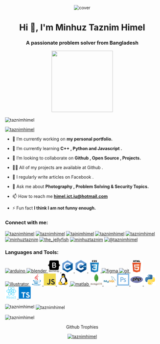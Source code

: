 <div align="center">
    <img src="https://media.giphy.com/media/qgQUggAC3Pfv687qPC/giphy.gif" alt="cover" />
    </div>
<h1 align="center">Hi 👋, I'm Minhuz Taznim Himel</h1>
<h3 align="center">A passionate problem solver from Bangladesh</h3>
<div align="center">
    <img src = "https://media.giphy.com/media/USV0ym3bVWQJJmNu3N/giphy.gif" height="200px" width="200px">
    </div>
<p align="left"> <img src="https://komarev.com/ghpvc/?username=taznimhimel&label=Profile%20views&color=0e75b6&style=flat" alt="taznimhimel" /> </p>
<p align="left"> <a href="https://twitter.com/taznimhimel" target="blank"><img src="https://img.shields.io/twitter/follow/taznimhimel?logo=twitter&style=for-the-badge" alt="taznimhimel" /></a> </p>

- 🔭 I’m currently working on **my personal portfolio.**

- 🌱 I’m currently learning **C++ , Python and Javascript .**

- 👯 I’m looking to collaborate on **Github , Open Source , Projects.**

- 👨‍💻 All of my projects are available at Github .

- 📝 I regularly write articles on Facebook .

- 💬 Ask me about **Photography , Problem Solving & Security Topics.**

- 📫 How to reach me **himel.ict.iu@hotmail.com**

- ⚡ Fun fact **I think I am not funny enough.**

<h3 align="left">Connect with me:</h3>
<p align="left">
<a href="https://twitter.com/taznimhimel" target="blank"><img align="center" src="https://raw.githubusercontent.com/rahuldkjain/github-profile-readme-generator/master/src/images/icons/Social/twitter.svg" alt="taznimhimel" height="30" width="40" /></a>
<a href="https://linkedin.com/in/taznimhimel" target="blank"><img align="center" src="https://raw.githubusercontent.com/rahuldkjain/github-profile-readme-generator/master/src/images/icons/Social/linked-in-alt.svg" alt="taznimhimel" height="30" width="40" /></a>
<a href="https://fb.com/tajnimhimel" target="blank"><img align="center" src="https://raw.githubusercontent.com/rahuldkjain/github-profile-readme-generator/master/src/images/icons/Social/facebook.svg" alt="tajnimhimel" height="30" width="40" /></a>
<a href="https://instagram.com/taznimhimel" target="blank"><img align="center" src="https://raw.githubusercontent.com/rahuldkjain/github-profile-readme-generator/master/src/images/icons/Social/instagram.svg" alt="taznimhimel" height="30" width="40" /></a>
<a href="https://www.codechef.com/users/taznimhimel" target="blank"><img align="center" src="https://cdn.jsdelivr.net/npm/simple-icons@3.1.0/icons/codechef.svg" alt="taznimhimel" height="30" width="40" /></a>
<a href="https://www.hackerrank.com/minhuztaznim" target="blank"><img align="center" src="https://raw.githubusercontent.com/rahuldkjain/github-profile-readme-generator/master/src/images/icons/Social/hackerrank.svg" alt="minhuztaznim" height="30" width="40" /></a>
<a href="https://codeforces.com/profile/the_jellyfish" target="blank"><img align="center" src="https://raw.githubusercontent.com/rahuldkjain/github-profile-readme-generator/master/src/images/icons/Social/codeforces.svg" alt="the_jellyfish" height="30" width="40" /></a>
<a href="https://www.leetcode.com/minhuztaznim" target="blank"><img align="center" src="https://raw.githubusercontent.com/rahuldkjain/github-profile-readme-generator/master/src/images/icons/Social/leet-code.svg" alt="minhuztaznim" height="30" width="40" /></a>
<a href="https://www.hackerearth.com/@taznimhimel" target="blank"><img align="center" src="https://raw.githubusercontent.com/rahuldkjain/github-profile-readme-generator/master/src/images/icons/Social/hackerearth.svg" alt="@taznimhimel" height="30" width="40" /></a>
</p>

<h3 align="left">Languages and Tools:</h3>
<p align="left"> <a href="https://www.arduino.cc/" target="_blank" rel="noreferrer"> <img src="https://cdn.worldvectorlogo.com/logos/arduino-1.svg" alt="arduino" width="40" height="40"/> </a> <a href="https://www.blender.org/" target="_blank" rel="noreferrer"> <img src="https://download.blender.org/branding/community/blender_community_badge_white.svg" alt="blender" width="40" height="40"/> </a> <a href="https://getbootstrap.com" target="_blank" rel="noreferrer"> <img src="https://raw.githubusercontent.com/devicons/devicon/master/icons/bootstrap/bootstrap-plain-wordmark.svg" alt="bootstrap" width="40" height="40"/> </a> <a href="https://www.cprogramming.com/" target="_blank" rel="noreferrer"> <img src="https://raw.githubusercontent.com/devicons/devicon/master/icons/c/c-original.svg" alt="c" width="40" height="40"/> </a> <a href="https://www.w3schools.com/cpp/" target="_blank" rel="noreferrer"> <img src="https://raw.githubusercontent.com/devicons/devicon/master/icons/cplusplus/cplusplus-original.svg" alt="cplusplus" width="40" height="40"/> </a> <a href="https://www.w3schools.com/css/" target="_blank" rel="noreferrer"> <img src="https://raw.githubusercontent.com/devicons/devicon/master/icons/css3/css3-original-wordmark.svg" alt="css3" width="40" height="40"/> </a> <a href="https://www.figma.com/" target="_blank" rel="noreferrer"> <img src="https://www.vectorlogo.zone/logos/figma/figma-icon.svg" alt="figma" width="40" height="40"/> </a> <a href="https://git-scm.com/" target="_blank" rel="noreferrer"> <img src="https://www.vectorlogo.zone/logos/git-scm/git-scm-icon.svg" alt="git" width="40" height="40"/> </a> <a href="https://www.w3.org/html/" target="_blank" rel="noreferrer"> <img src="https://raw.githubusercontent.com/devicons/devicon/master/icons/html5/html5-original-wordmark.svg" alt="html5" width="40" height="40"/> </a> <a href="https://www.adobe.com/in/products/illustrator.html" target="_blank" rel="noreferrer"> <img src="https://www.vectorlogo.zone/logos/adobe_illustrator/adobe_illustrator-icon.svg" alt="illustrator" width="40" height="40"/> </a> <a href="https://www.java.com" target="_blank" rel="noreferrer"> <img src="https://raw.githubusercontent.com/devicons/devicon/master/icons/java/java-original.svg" alt="java" width="40" height="40"/> </a> <a href="https://developer.mozilla.org/en-US/docs/Web/JavaScript" target="_blank" rel="noreferrer"> <img src="https://raw.githubusercontent.com/devicons/devicon/master/icons/javascript/javascript-original.svg" alt="javascript" width="40" height="40"/> </a> <a href="https://www.linux.org/" target="_blank" rel="noreferrer"> <img src="https://raw.githubusercontent.com/devicons/devicon/master/icons/linux/linux-original.svg" alt="linux" width="40" height="40"/> </a> <a href="https://www.mathworks.com/" target="_blank" rel="noreferrer"> <img src="https://upload.wikimedia.org/wikipedia/commons/2/21/Matlab_Logo.png" alt="matlab" width="40" height="40"/> </a> <a href="https://www.mongodb.com/" target="_blank" rel="noreferrer"> <img src="https://raw.githubusercontent.com/devicons/devicon/master/icons/mongodb/mongodb-original-wordmark.svg" alt="mongodb" width="40" height="40"/> </a> <a href="https://www.mysql.com/" target="_blank" rel="noreferrer"> <img src="https://raw.githubusercontent.com/devicons/devicon/master/icons/mysql/mysql-original-wordmark.svg" alt="mysql" width="40" height="40"/> </a> <a href="https://www.photoshop.com/en" target="_blank" rel="noreferrer"> <img src="https://raw.githubusercontent.com/devicons/devicon/master/icons/photoshop/photoshop-line.svg" alt="photoshop" width="40" height="40"/> </a> <a href="https://www.php.net" target="_blank" rel="noreferrer"> <img src="https://raw.githubusercontent.com/devicons/devicon/master/icons/php/php-original.svg" alt="php" width="40" height="40"/> </a> <a href="https://www.python.org" target="_blank" rel="noreferrer"> <img src="https://raw.githubusercontent.com/devicons/devicon/master/icons/python/python-original.svg" alt="python" width="40" height="40"/> </a> <a href="https://reactjs.org/" target="_blank" rel="noreferrer"> <img src="https://raw.githubusercontent.com/devicons/devicon/master/icons/react/react-original-wordmark.svg" alt="react" width="40" height="40"/> </a> <a href="https://www.typescriptlang.org/" target="_blank" rel="noreferrer"> <img src="https://raw.githubusercontent.com/devicons/devicon/master/icons/typescript/typescript-original.svg" alt="typescript" width="40" height="40"/> </a> </p>
<div>
<p><img align="left" src="https://github-readme-stats.vercel.app/api/top-langs?username=taznimhimel&show_icons=true&locale=en&layout=compact" alt="taznimhimel" /></p>

<p>&nbsp;<img align="center" src="https://github-readme-stats.vercel.app/api?username=taznimhimel&show_icons=true&locale=en" alt="taznimhimel" /></p>

<p><img align="center" src="https://github-readme-streak-stats.herokuapp.com/?user=taznimhimel&" alt="taznimhimel" /></p>
</div>
<div align="center"> 
    <p align="center"> Github Trophies  </p>
        <a href="https://github-profile-trophy.vercel.app/?username=taznimhimel&theme=monokai&no-frame=false&no-bg=false&column=3&margin-w=15&margin-h=15">
        <img src="https://github-profile-trophy.vercel.app/?username=taznimhimel&theme=monokai&no-frame=false&no-bg=false&column=3&margin-w=15&margin-h=15" alt="taznimhimel">
        </a> 
    </div>
